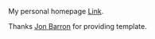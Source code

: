 My personal homepage [Link](https://pattonyu.github.io/).

Thanks [Jon Barron](https://jonbarron.info/) for providing template.